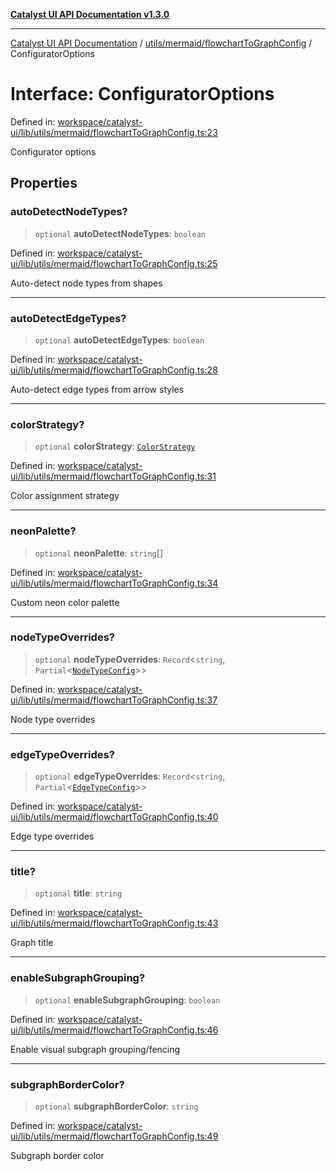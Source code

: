 [**Catalyst UI API Documentation v1.3.0**](../../../../README.md)

---

[Catalyst UI API Documentation](../../../../README.md) / [utils/mermaid/flowchartToGraphConfig](../README.md) / ConfiguratorOptions

# Interface: ConfiguratorOptions

Defined in: [workspace/catalyst-ui/lib/utils/mermaid/flowchartToGraphConfig.ts:23](https://github.com/TheBranchDriftCatalyst/catalyst-ui/blob/main/lib/utils/mermaid/flowchartToGraphConfig.ts#L23)

Configurator options

## Properties

### autoDetectNodeTypes?

> `optional` **autoDetectNodeTypes**: `boolean`

Defined in: [workspace/catalyst-ui/lib/utils/mermaid/flowchartToGraphConfig.ts:25](https://github.com/TheBranchDriftCatalyst/catalyst-ui/blob/main/lib/utils/mermaid/flowchartToGraphConfig.ts#L25)

Auto-detect node types from shapes

---

### autoDetectEdgeTypes?

> `optional` **autoDetectEdgeTypes**: `boolean`

Defined in: [workspace/catalyst-ui/lib/utils/mermaid/flowchartToGraphConfig.ts:28](https://github.com/TheBranchDriftCatalyst/catalyst-ui/blob/main/lib/utils/mermaid/flowchartToGraphConfig.ts#L28)

Auto-detect edge types from arrow styles

---

### colorStrategy?

> `optional` **colorStrategy**: [`ColorStrategy`](../type-aliases/ColorStrategy.md)

Defined in: [workspace/catalyst-ui/lib/utils/mermaid/flowchartToGraphConfig.ts:31](https://github.com/TheBranchDriftCatalyst/catalyst-ui/blob/main/lib/utils/mermaid/flowchartToGraphConfig.ts#L31)

Color assignment strategy

---

### neonPalette?

> `optional` **neonPalette**: `string`[]

Defined in: [workspace/catalyst-ui/lib/utils/mermaid/flowchartToGraphConfig.ts:34](https://github.com/TheBranchDriftCatalyst/catalyst-ui/blob/main/lib/utils/mermaid/flowchartToGraphConfig.ts#L34)

Custom neon color palette

---

### nodeTypeOverrides?

> `optional` **nodeTypeOverrides**: `Record`\<`string`, `Partial`\<[`NodeTypeConfig`](../../../../components/ForceGraph/config/types/interfaces/NodeTypeConfig.md)\>\>

Defined in: [workspace/catalyst-ui/lib/utils/mermaid/flowchartToGraphConfig.ts:37](https://github.com/TheBranchDriftCatalyst/catalyst-ui/blob/main/lib/utils/mermaid/flowchartToGraphConfig.ts#L37)

Node type overrides

---

### edgeTypeOverrides?

> `optional` **edgeTypeOverrides**: `Record`\<`string`, `Partial`\<[`EdgeTypeConfig`](../../../../components/ForceGraph/config/types/interfaces/EdgeTypeConfig.md)\>\>

Defined in: [workspace/catalyst-ui/lib/utils/mermaid/flowchartToGraphConfig.ts:40](https://github.com/TheBranchDriftCatalyst/catalyst-ui/blob/main/lib/utils/mermaid/flowchartToGraphConfig.ts#L40)

Edge type overrides

---

### title?

> `optional` **title**: `string`

Defined in: [workspace/catalyst-ui/lib/utils/mermaid/flowchartToGraphConfig.ts:43](https://github.com/TheBranchDriftCatalyst/catalyst-ui/blob/main/lib/utils/mermaid/flowchartToGraphConfig.ts#L43)

Graph title

---

### enableSubgraphGrouping?

> `optional` **enableSubgraphGrouping**: `boolean`

Defined in: [workspace/catalyst-ui/lib/utils/mermaid/flowchartToGraphConfig.ts:46](https://github.com/TheBranchDriftCatalyst/catalyst-ui/blob/main/lib/utils/mermaid/flowchartToGraphConfig.ts#L46)

Enable visual subgraph grouping/fencing

---

### subgraphBorderColor?

> `optional` **subgraphBorderColor**: `string`

Defined in: [workspace/catalyst-ui/lib/utils/mermaid/flowchartToGraphConfig.ts:49](https://github.com/TheBranchDriftCatalyst/catalyst-ui/blob/main/lib/utils/mermaid/flowchartToGraphConfig.ts#L49)

Subgraph border color
